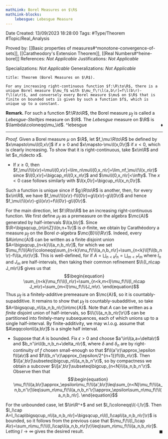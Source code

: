 ```yaml
---
mathLink: Borel Measures on $\R$
mathLink-blocks:
    lebesgue: Lebesgue Measure
---
```


<div class="topSpace"></div>

Date Created: 13/09/2023 18:28:00
Tags: #Type/Theorem #Topic/Real_Analysis

Proved by: [[Basic properties of measures#^monotone-convergence-of-sets]], [[Caratheodory's Extension Theorem]], [[Real Numbers#^heine-borel]]
References: <i>Not Applicable</i>
Justifications: <i>Not Applicable</i>

Specializations: <i>Not Applicable</i>
Generalizations: <i>Not Applicable</i>

``` ad-Theorem
title: Theorem (Borel Measures on $\R$).

For any increasing right-continuous function $f:\R\to\R$, there is a unique Borel measure $\mu_f$ with $\mu_f\!\l(a,b\r]=f\l(b\r)-f\l(a\r)$, and conversely every Borel measure $\mu$ on $\R$ that is finite on bounded sets is given by such a function $f$, which is unique up to a constant.

```

<b>Remark.</b> For such a function $f:\R\to\R$, the Borel measure $\mu_f$ is called a <i>Lebesgue-Steiltjes</i> measure on $\R$. The <i>Lebesgue</i> measure on $\R$ is $\lambda\coloneqq\mu_\id$.<span style="float:right;">$\blacklozenge$</span> ^lebesgue

---

<i>Proof.</i> Given a Borel measure $\mu$ on $\R$, let $f_\mu:\R\to\R$ be defined by $x\mapsto\mu\l(0,x\r]$ if $x\geq0$ and $x\mapsto-\mu\l(x,0\r]$ if $x<0$, which is clearly increasing. To show that it is right-continuous, take $x\in\R$ and let $x_n\decto x$.
* If $x\geq0$, then $f_\mu\!\l(x\r)=\mu\l(0,x\r]=\lim_n\mu\l(0,x_n\r]=\lim_nf_\mu\!\l(x_n\r)$ since $\l(0,x\r]=\bigcap_n\l(0,x_n\r]$ and $\mu\l(0,x_n\r]<\infty$. The $x<0$ case follows similarly with $\l(x,0\r]=\bigcup_n\l(x_n,0\r]$.

Such a function is unique since if $g:\R\to\R$ is another, then, for every $x\in\R$, we have $f_\mu\!\l(x\r)-f\l(0\r)=g\l(x\r)-g\l(0\r)$ and hence $f_\mu\!\l(x\r)-g\l(x\r)=f\l(0\r)-g\l(0\r)$.

For the main direction, let $f:\R\to\R$ be an increasing right-continuous function. We first define $\mu_f$ as a premeasure on the algebra $\mc{A}$ generated by half-intervals $\l(a,b\r]$. Since $\R=\bigsqcup_{n\in\Z}\l(n,n+1\r]$ is $\sigma$-finite, we obtain by Carathéodory a measure $\mu_f$ on the Borel $\sigma$-algebra $\mc{B}\l(\R\r)$. Indeed, every $A\in\mc{A}$ can be written as a finite disjoint union $A=\bigsqcup_{n<k}\l(a_n,b_n\r]$, for which we set $\mu_f\!\l(A\r)\coloneqq\sum_{n<k}\mu_f\!\l(a_n,b_n\r]=\sum_{n<k}\l[f\l(b_n\r)-f\l(a_n\r)\r]$. This is well-defined, for if $A=\bigsqcup_{n<k}I_n=\bigsqcup_{m<l}J_m$ where $I_n$ and $J_m$ are half-intervals, then taking their common refinement $\l\{I_n\cap J_m\r\}$ gives us that
$$\begin{equation}
    \sum_{n<k}\mu_f\!\l(I_n\r)=\sum_{n<k,m<l}\mu_f\!\l(I_n\cap J_m\r)=\sum_{m<l}\mu_f\!\l(J_m\r).
\end{equation}$$
Thus $\mu_f$ is a finitely-additive premeasure on $\mc{A}$, so it is countably-supadditive. It remains to show that $\mu_f$ is countably-subadditive, so take $A=\bigsqcup_n\l(a_n,b_n\r]\in\mc{A}$. Note that $A$ can be written as a <i>finite</i> disjoint union of half-intervals, so $\l\{\l(a_n,b_n\r]\r\}$ can be partitioned into finitely-many subsequences, each of which unions up to a single half-interval. By finite-additivity, we may w.l.o.g. assume that $A\eqqcolon\l(a,b\r]$ is a single half interval.
* Suppose that $A$ is bounded. Fix $\epsilon>0$ and choose $a'\in\l(a,a+\delta\r)$ and $b_n'\in\l(b_n,b_n+\delta_n\r)$, where $\delta$ and $\delta_n$ are by right-continuity of $f$ chosen small-enough so that $f\l(a'\r)\approx_\epsilon f\l(a\r)$ and $f\l(b_n'\r)\approx_{\epsilon/2^{n+1}}f\l(b_n\r)$. Then $\l[a',b\r]\subseteq\bigcup_n\l(a_n,b_n'\r)$, so by compactness we obtain a subcover $\l[a',b\r]\subseteq\bigcup_{n<N}\l(a_n,b_n'\r)$. Observe then that
$$\begin{equation}
    \mu_f\!\l(a,b\r]\approx_\epsilon\mu_f\!\l(a',b\r]\leq\sum_{n<N}\mu_f\!\l(a_n,b_n'\r]\leq\sum_n\mu_f\!\l(a_n,b_n'\r]\approx_\epsilon\sum_n\mu_f\!\l(a_n,b_n\r].
\end{equation}$$

For the unbounded case, let $l\in\R^+$ and set $I_l\coloneqq\l(-l,l\r]$. Then $I_l\cap A=I_l\cap\bigsqcup_n\l(a_n,b_n\r]=\bigsqcup_n\l(I_l\cap\l(a_n,b_n\r]\r)$ is bounded, so it follows from the previous case that $\mu_f\!\l(I_l\cap A\r)=\sum_n\mu_f\!\l(I_l\cap\l(a_n,b_n\r]\r)\leq\sum_n\mu_f\!\l(a_n,b_n\r]$. Letting $l\to\infty$ gives the desired result.<span style="float:right;">$\blacksquare$</span>
